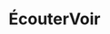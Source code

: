 ---
title: "ÉcouterVoir"
url: /saint-leonard-de-noblat/ecoutervoir/
shop: les appareils auditifs
---